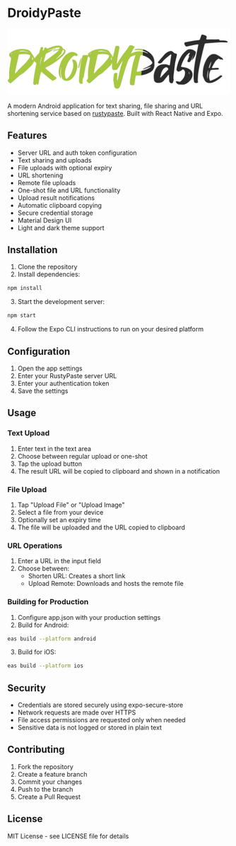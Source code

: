 # DroidyPaste

![splash](/src/assets/images/splash.png)

A modern Android application for text sharing, file sharing and URL shortening service based on [rustypaste](https://github.com/orhun/rustypaste). Built with React Native and Expo.

## Features

- Server URL and auth token configuration
- Text sharing and uploads
- File uploads with optional expiry
- URL shortening
- Remote file uploads
- One-shot file and URL functionality
- Upload result notifications
- Automatic clipboard copying
- Secure credential storage
- Material Design UI
- Light and dark theme support

## Installation

1. Clone the repository
2. Install dependencies:
```bash
npm install
```

3. Start the development server:
```bash
npm start
```

4. Follow the Expo CLI instructions to run on your desired platform

## Configuration

1. Open the app settings
2. Enter your RustyPaste server URL
3. Enter your authentication token
4. Save the settings

## Usage

### Text Upload
1. Enter text in the text area
2. Choose between regular upload or one-shot
3. Tap the upload button
4. The result URL will be copied to clipboard and shown in a notification

### File Upload
1. Tap "Upload File" or "Upload Image"
2. Select a file from your device
3. Optionally set an expiry time
4. The file will be uploaded and the URL copied to clipboard

### URL Operations
1. Enter a URL in the input field
2. Choose between:
   - Shorten URL: Creates a short link
   - Upload Remote: Downloads and hosts the remote file


### Building for Production

1. Configure app.json with your production settings
2. Build for Android:
```bash
eas build --platform android
```

3. Build for iOS:
```bash
eas build --platform ios
```

## Security

- Credentials are stored securely using expo-secure-store
- Network requests are made over HTTPS
- File access permissions are requested only when needed
- Sensitive data is not logged or stored in plain text

## Contributing

1. Fork the repository
2. Create a feature branch
3. Commit your changes
4. Push to the branch
5. Create a Pull Request

## License

MIT License - see LICENSE file for details

